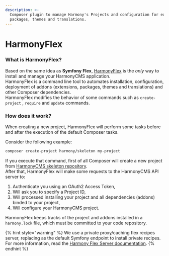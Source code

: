 ```yaml
---
description: >-
  Composer plugin to manage Harmony's Projects and configuration for extensions,
  packages, themes and translations.
---
```


# HarmonyFlex

### What is HarmonyFlex?

Based on the same idea as **Symfony Flex**, [HarmonyFlex](https://github.com/harmonycms/flex) is the _only_ way to install and manage your HarmonyCMS application.  
HarmonyFlex is a command line tool to automates installation, configuration, deployment of addons \(extensions, packages, themes and translations\) and other Composer dependencies.  
HarmonyFlex modifies the behavior of some commands such as `create-project` , `require` and `update` commands.

### How does it work?

When creating a new project, HarmonyFlex will perform some tasks before and after the execution of the default Composer tasks.

Consider the following example:

```bash
composer create-project harmony/skeleton my-project
```

If you execute that command, first of all Composer will create a new project from [HarmonyCMS skeleton repository](https://github.com/harmonycms/skeleton).  
After that, HarmonyFlex will make some requests to the HarmonyCMS API server to:

1. Authenticate you using an OAuth2 Access Token,
2. Will ask you to specify a Project ID,
3. Will processed installing your project and all dependencies \(addons\) binded to your project,
4. Will configure your HarmonyCMS project.

HarmonyFlex keeps tracks of the project and addons installed in a `harmony.lock` file, which must be committed to your code repository.

{% hint style="warning" %}
We use a private proxy/caching flex recipes server, replacing as the default Symfony endpoint to install private recipes.  
For more information, read the [Harmony Flex Server documentation](harmomy-flex-server.md).
{% endhint %}

